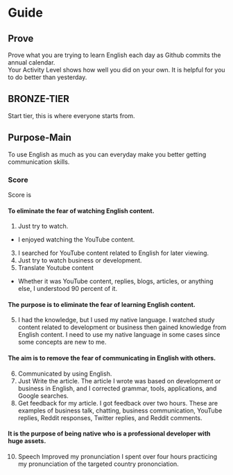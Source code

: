 # Guide 
## Prove 
Prove what you are trying to learn English each day as Github commits the annual calendar. <br>
Your Activity Level shows how well you did on your own. It is helpful for you to do better than yesterday.

## BRONZE-TIER
Start tier, this is where everyone starts from.

## Purpose-Main
To use English as much as you can everyday make you better getting communication skills. 

### Score 
Score is 

#### To eliminate the fear of watching English content.
1. Just try to watch.
 - I enjoyed watching the YouTube content.
3. I searched for YouTube content related to English for later viewing.
4. Just try to watch business or development.
5. Translate Youtube content 
 - Whether it was YouTube content, replies, blogs, articles, or anything else, I understood 90 percent of it.
 
#### The purpose is to eliminate the fear of learning English content.<br>

5. I had the knowledge, but I used my native language.
I watched study content related to development or business then gained knowledge from English content. I need to use my native language in some cases since some concepts are new to me.

#### The aim is to remove the fear of communicating in English with others.<br>

6. Communicated by using English.
7. Just Write the article.
The article I wrote was based on development or business in English, and I corrected grammar, tools, applications, and Google searches.
9. Get feedback for my article.
I got feedback over two hours. These are examples of business talk, chatting, business communication, YouTube replies, Reddit responses, Twitter replies, and Reddit comments.

#### It is the purpose of being **native** who is a professional developer with huge assets.<br>
10. Speech
Improved my pronunciation
I spent over four hours practicing my pronunciation of the targeted country prononciation.
